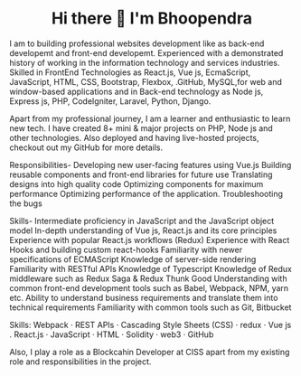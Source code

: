 <h1 style="text-align: center;">Hi there 👋 I'm Bhoopendra </h1>


<!-- **BhoopendraChaurasia/BhoopendraChaurasia** is a ✨ _special_ ✨ repository because its `README.md` (this file) appears on your GitHub profile.

Here are some ideas to get you started:

- 🔭 I’m currently working on ...
- 🌱 I’m currently learning ...
- 👯 I’m looking to collaborate on ...
- 🤔 I’m looking for help with ...
- 💬 Ask me about ...
- 📫 How to reach me: ...
- 😄 Pronouns: ...
- ⚡ Fun fact: ...
-->

I am to building professional websites development like as back-end developemt and front-end developemt. Experienced with a demonstrated history of working in the information technology and services industries. Skilled in FrontEnd Technologies as React.js, Vue js, EcmaScript, JavaScript, HTML, CSS, Bootstrap, Flexbox, .GitHub, MySQL,for web and window-based applications and in Back-end technology as Node js, Express js, PHP, CodeIgniter, Laravel, Python, Django.

Apart from my professional journey, I am a learner and enthusiastic to learn new tech. I have created 8+ mini & major projects on PHP, Node js and other technologies. Also deployed and having live-hosted projects, checkout out my GitHub for more details.

Responsibilities- Developing new user-facing features using Vue.js Building reusable components and front-end libraries for future use Translating designs into high quality code Optimizing components for maximum performance Optimizing performance of the application. Troubleshooting the bugs

Skills- Intermediate proficiency in JavaScript and the JavaScript object model In-depth understanding of Vue js, React.js and its core principles Experience with popular React.js workflows (Redux) Experience with React Hooks and building custom react-hooks Familiarity with newer specifications of ECMAScript Knowledge of server-side rendering Familiarity with RESTful APIs Knowledge of Typescript Knowledge of Redux middleware such as Redux Saga & Redux Thunk Good Understanding with common front-end development tools such as Babel, Webpack, NPM, yarn etc. Ability to understand business requirements and translate them into technical requirements Familiarity with common tools such as Git, Bitbucket

Skills: Webpack · REST APIs · Cascading Style Sheets (CSS) · redux · Vue js . React.js · JavaScript · HTML · Solidity · web3 · GitHub

Also, I play a role as a Blockcahin Developer at CISS apart from my existing role and responsibilities in the project.
<!-- Getting an opportunity to interact with many people and sharing thoughts out of the box -->

